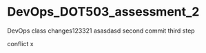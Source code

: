 # DevOps_DOT503_assessment_2
DevOps class
changes123321
asasdasd
second commit
third step

conflict x